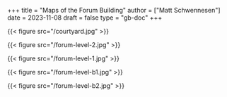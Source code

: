 +++
title = "Maps of the Forum Building"
author = ["Matt Schwennesen"]
date = 2023-11-08
draft = false
type = "gb-doc"
+++

{{< figure src="/courtyard.jpg" >}}

{{< figure src="/forum-level-2.jpg" >}}

{{< figure src="/forum-level-1.jpg" >}}

{{< figure src="/forum-level-b1.jpg" >}}

{{< figure src="/forum-level-b2.jpg" >}}
